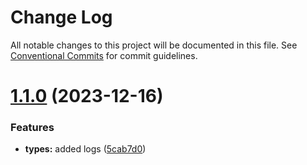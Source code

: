 # Change Log

All notable changes to this project will be documented in this file.
See [Conventional Commits](https://conventionalcommits.org) for commit guidelines.

# [1.1.0](https://github.com/adarsh-ranjan/monorepo/compare/@adarsh-ranjan/types@1.0.1...@adarsh-ranjan/types@1.1.0) (2023-12-16)


### Features

* **types:** added logs ([5cab7d0](https://github.com/adarsh-ranjan/monorepo/commit/5cab7d0c4b7ed931612705c3237f411579ded52c))
